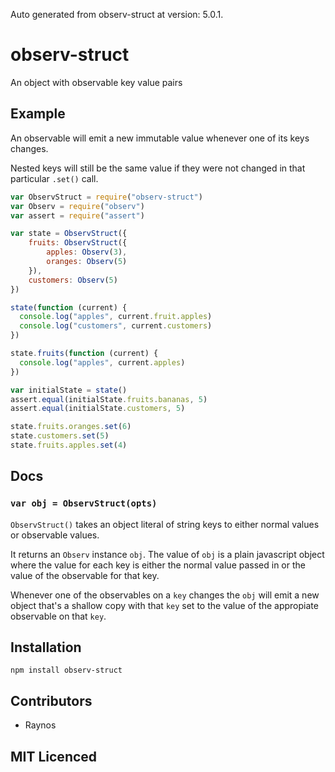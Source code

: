 Auto generated from observ-struct at version: 5.0.1.

# observ-struct

<!--
    [![build status][1]][2]
    [![NPM version][3]][4]
    [![Coverage Status][5]][6]
    [![gemnasium Dependency Status][7]][8]
    [![Davis Dependency status][9]][10]
-->

<!-- [![browser support][11]][12] -->

An object with observable key value pairs

## Example

An observable will emit a new immutable value whenever one of
  its keys changes.

Nested keys will still be the same value if they were not changed
  in that particular `.set()` call.

```js
var ObservStruct = require("observ-struct")
var Observ = require("observ")
var assert = require("assert")

var state = ObservStruct({
    fruits: ObservStruct({
        apples: Observ(3),
        oranges: Observ(5)
    }),
    customers: Observ(5)
})

state(function (current) {
  console.log("apples", current.fruit.apples)
  console.log("customers", current.customers)
})

state.fruits(function (current) {
  console.log("apples", current.apples)
})

var initialState = state()
assert.equal(initialState.fruits.bananas, 5)
assert.equal(initialState.customers, 5)

state.fruits.oranges.set(6)
state.customers.set(5)
state.fruits.apples.set(4)
```

## Docs

### `var obj = ObservStruct(opts)`

`ObservStruct()` takes an object literal of string keys to either
  normal values or observable values.

It returns an `Observ` instance `obj`. The value of `obj` is 
  a plain javascript object where the value for each key is either
  the normal value passed in or the value of the observable for
  that key. 

Whenever one of the observables on a `key` changes the `obj` will
  emit a new object that's a shallow copy with that `key` set to
  the value of the appropiate observable on that `key`.

## Installation

`npm install observ-struct`

## Contributors

 - Raynos

## MIT Licenced

  [1]: https://secure.travis-ci.org/Raynos/observ-struct.png
  [2]: https://travis-ci.org/Raynos/observ-struct
  [3]: https://badge.fury.io/js/observ-struct.png
  [4]: https://badge.fury.io/js/observ-struct
  [5]: https://coveralls.io/repos/Raynos/observ-struct/badge.png
  [6]: https://coveralls.io/r/Raynos/observ-struct
  [7]: https://gemnasium.com/Raynos/observ-struct.png
  [8]: https://gemnasium.com/Raynos/observ-struct
  [9]: https://david-dm.org/Raynos/observ-struct.png
  [10]: https://david-dm.org/Raynos/observ-struct
  [11]: https://ci.testling.com/Raynos/observ-struct.png
  [12]: https://ci.testling.com/Raynos/observ-struct

